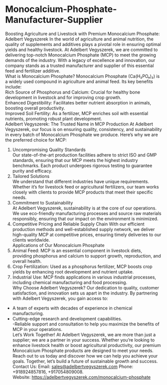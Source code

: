 # Monocalcium-Phosphate-Manufacturer-Supplier
Boosting Agriculture and Livestock with Premium Monocalcium Phosphate: Adelbert Vegyszerek
In the world of agriculture and animal nutrition, the quality of supplements and additives plays a pivotal role in ensuring optimal yields and healthy livestock. At Adelbert Vegyszerek, we are committed to delivering top-notch Monocalcium Phosphate (MCP) to meet the growing demands of the industry. With a legacy of excellence and innovation, our company stands as a trusted manufacturer and supplier of this essential feed and fertilizer additive.  
What is Monocalcium Phosphate?
Monocalcium Phosphate (Ca(H₂PO₄)₂) is a widely used compound in agriculture and animal feed. Its key benefits include:  
Rich Source of Phosphorus and Calcium: Crucial for healthy bone development in livestock and for improving crop growth.  
Enhanced Digestibility: Facilitates better nutrient absorption in animals, boosting overall productivity.  
Improved Soil Fertility: As a fertilizer, MCP enriches soil with essential nutrients, promoting robust plant development.  
Adelbert Vegyszerek: The Trusted Name in MCP Production
At Adelbert Vegyszerek, our focus is on ensuring quality, consistency, and sustainability in every batch of Monocalcium Phosphate we produce. Here’s why we are the preferred choice for MCP:  
1. Uncompromising Quality Standards  
Our state-of-the-art production facilities adhere to strict ISO and GMP standards, ensuring that our MCP meets the highest industry benchmarks. Each product undergoes rigorous testing to guarantee purity and efficacy.  
2. Tailored Solutions  
We understand that different industries have unique requirements. Whether it’s for livestock feed or agricultural fertilizers, our team works closely with clients to provide MCP products that meet their specific needs.  
3. Commitment to Sustainability  
At Adelbert Vegyszerek, sustainability is at the core of our operations. We use eco-friendly manufacturing processes and source raw materials responsibly, ensuring that our impact on the environment is minimized.  
4. Competitive Pricing and Reliable Supply Chain
With our efficient production methods and well-established supply network, we deliver high-quality MCP at competitive prices, ensuring timely deliveries to our clients worldwide.  
Applications of Our Monocalcium Phosphate
1. Animal Feed: MCP is an essential component in livestock diets, providing phosphorus and calcium to support growth, reproduction, and overall health.  
2. Crop Fertilization: Used as a phosphorus fertilizer, MCP boosts crop yields by enhancing root development and nutrient uptake.  
3. Industrial Use: MCP finds applications in various industrial processes, including chemical manufacturing and food processing.  
Why Choose Adelbert Vegyszerek?
Our dedication to quality, customer satisfaction, and innovation sets us apart in the industry. By partnering with Adelbert Vegyszerek, you gain access to:  
- A team of experts with decades of experience in chemical manufacturing.  
- Cutting-edge research and development capabilities.  
-Reliable support and consultation to help you maximize the benefits of MCP in your operations.  
Let’s Work Together!
At Adelbert Vegyszerek, we are more than just a supplier; we are a partner in your success. Whether you’re looking to enhance livestock health or boost agricultural productivity, our premium Monocalcium Phosphate products are designed to meet your needs.  
Reach out to us today and discover how we can help you achieve your goals. Together, let’s build a future of sustainable growth and success.  
Contact Us:
Email: sales@adelbertvegyszerek.com
Phone: +918924857816, +917054809008.  
Website: https://adelbertvegyszerek.com/monocalcium-phosphate
